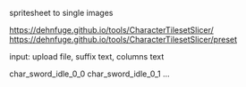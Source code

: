 spritesheet to single images

https://dehnfuge.github.io/tools/CharacterTilesetSlicer/ 
https://dehnfuge.github.io/tools/CharacterTilesetSlicer/preset

input:
upload file, suffix text, columns text

char_sword_idle_0_0
char_sword_idle_0_1
...